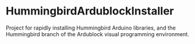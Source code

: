 HummingbirdArdublockInstaller
=============================

Project for rapidly installing Hummingbird Arduino libraries, and the Hummingbird branch of the Ardublock visual programming environment.
